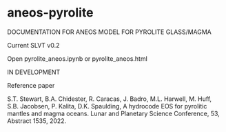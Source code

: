 # aneos-pyrolite

DOCUMENTATION FOR ANEOS MODEL FOR PYROLITE GLASS/MAGMA

Current SLVT v0.2

Open
pyrolite_aneos.ipynb
or
pyrolite_aneos.html


IN DEVELOPMENT

Reference paper

S.T. Stewart, B.A. Chidester, R. Caracas, J. Badro, M.L. Harwell,
M. Huff, S.B. Jacobsen, P. Kalita, D.K. Spaulding, A hydrocode EOS for
pyrolitic mantles and magma oceans. Lunar and Planetary Science
Conference, 53, Abstract 1535, 2022.

